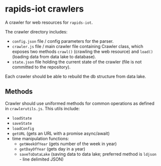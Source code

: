 # rapids-iot crawlers
A crawler for web resources for `rapids-iot`.

The crawler directory includes:

* `config.json` file / config parameters for the parser.
* `crawler.js` file / main crawler file containing Crawler class, which exposes two methods `crawl()` (crawling the web resource) and `load()` (loading data from data lake to database).
* `state.json` file holding the current state of the crawler (file is not committed to the repository).

Each crawler should be able to rebuild the db structure from data lake.

## Methods

Crawler should use uniformed methods for common operations as defined in `crawlerutils.js`. This utils include:

* `loadState`
* `saveState`
* `loadConfig`
* `getURL` (gets an URL with a promise async/await)
* time manipulation functions:
  * `getWeekOfYear` (gets number of the week in year)
  * `getDayOfYear` (gets day in a year)
  * `saveToDataLake` (saving data to data lake; preferred method is `ldjson` - line delimited JSON)